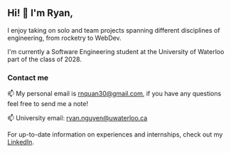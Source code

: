 ## Hi! 👋 I'm Ryan,

I enjoy taking on solo and team projects spanning different disciplines of engineering, from rocketry to WebDev.

I'm currently a Software Engineering student at the University of Waterloo part of the class of 2028.

### Contact me

📫 My personal email is [rnquan30@gmail.com](mailto:rnquan30@gmail.com), if you have any questions feel free to send me a note!

📫 University email: [ryan.nguyen@uwaterloo.ca](mailto:ryan.nguyen@uwaterloo.ca)

For up-to-date information on experiences and internships, check out my [LinkedIn](https://www.linkedin.com/in/aaron-m-becker/).

